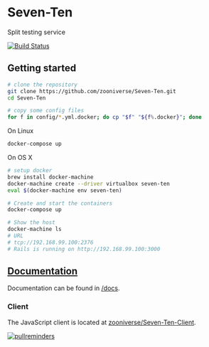 # Seven-Ten

Split testing service

[![Build Status](https://travis-ci.org/zooniverse/Seven-Ten.svg?branch=master)](https://travis-ci.org/zooniverse/Seven-Ten)

## Getting started

``` bash
# clone the repository
git clone https://github.com/zooniverse/Seven-Ten.git
cd Seven-Ten

# copy some config files
for f in config/*.yml.docker; do cp "$f" "${f%.docker}"; done
```

On Linux

``` bash
docker-compose up
```

On OS X

``` bash
# setup docker
brew install docker-machine
docker-machine create --driver virtualbox seven-ten
eval $(docker-machine env seven-ten)

# Create and start the containers
docker-compose up

# Show the host
docker-machine ls
# URL
# tcp://192.168.99.100:2376
# Rails is running on http://192.168.99.100:3000
```

## [Documentation](https://github.com/zooniverse/Seven-Ten/blob/master/docs/)

Documentation can be found in [/docs](https://github.com/zooniverse/Seven-Ten/blob/master/docs/).

### Client

The JavaScript client is located at [zooniverse/Seven-Ten-Client](https://github.com/zooniverse/Seven-Ten-Client).

[![pullreminders](https://pullreminders.com/badge.svg)](https://pullreminders.com?ref=badge)
